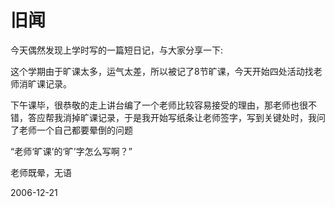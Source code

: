# 旧闻

<p>今天偶然发现上学时写的一篇短日记，与大家分享一下:</p>
<p>这个学期由于旷课太多，运气太差，所以被记了8节旷课，今天开始四处活动找老师消旷课记录。</p>
<p>下午课毕，很恭敬的走上讲台编了一个老师比较容易接受的理由，那老师也很不错，答应帮我消掉旷课记录，于是我开始写纸条让老师签字，写到关键处时，我问了老师一个自己都要晕倒的问题</p>
<p>“老师‘旷课’的‘旷’字怎么写啊？”</p>
<p>老师既晕，无语</p>


2006-12-21